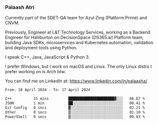 ### Palaash Atri

Currently part of the SDET-QA team for Azul Zing (Platform Prime) and CNVM. 

Previously, Engineer at L&T Technology Services, working as a Backend Engineer for Halliburton on DecisionSpace (DS365.ai) Platform team, building Java SDKs, microservices and Kubernetes automation, validation and deployment tools using Python.

I speak C++, Java, JavaScript & Python 3.

I prefer Windows, but I work on macOS and Linux. The only Linux distro I prefer working on is Arch btw.

You can find me on LinkedIn at: https://www.linkedin.com/in/palaasha/

<!--START_SECTION:waka-->

```txt
From: 10 April 2024 - To: 17 April 2024

C++          15 mins         █████████████████████▓░░░   86.67 %
JSON         1 min           ██░░░░░░░░░░░░░░░░░░░░░░░   08.41 %
Git Config   0 secs          ▓░░░░░░░░░░░░░░░░░░░░░░░░   02.21 %
Other        0 secs          ▒░░░░░░░░░░░░░░░░░░░░░░░░   01.10 %
PowerShell   0 secs          ▒░░░░░░░░░░░░░░░░░░░░░░░░   00.83 %
```

<!--END_SECTION:waka-->
